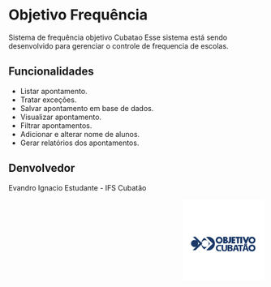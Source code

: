 
# Objetivo Frequência
Sistema de frequência objetivo Cubatao
Esse sistema está sendo desenvolvido para gerenciar o controle de frequencia de escolas.

## Funcionalidades
  *  Listar apontamento.
  *  Tratar exceções.
  * Salvar apontamento em base de dados.
  * Visualizar apontamento.
  * Filtrar apontamentos.
  * Adicionar e alterar nome de alunos.
  * Gerar relatórios dos apontamentos.
  
  
  
  
## Denvolvedor
  Evandro Ignacio
  Estudante - IFS Cubatão 
  
  <img
  src="/logo.jpg"
  width="160"
  align="right"
/>

